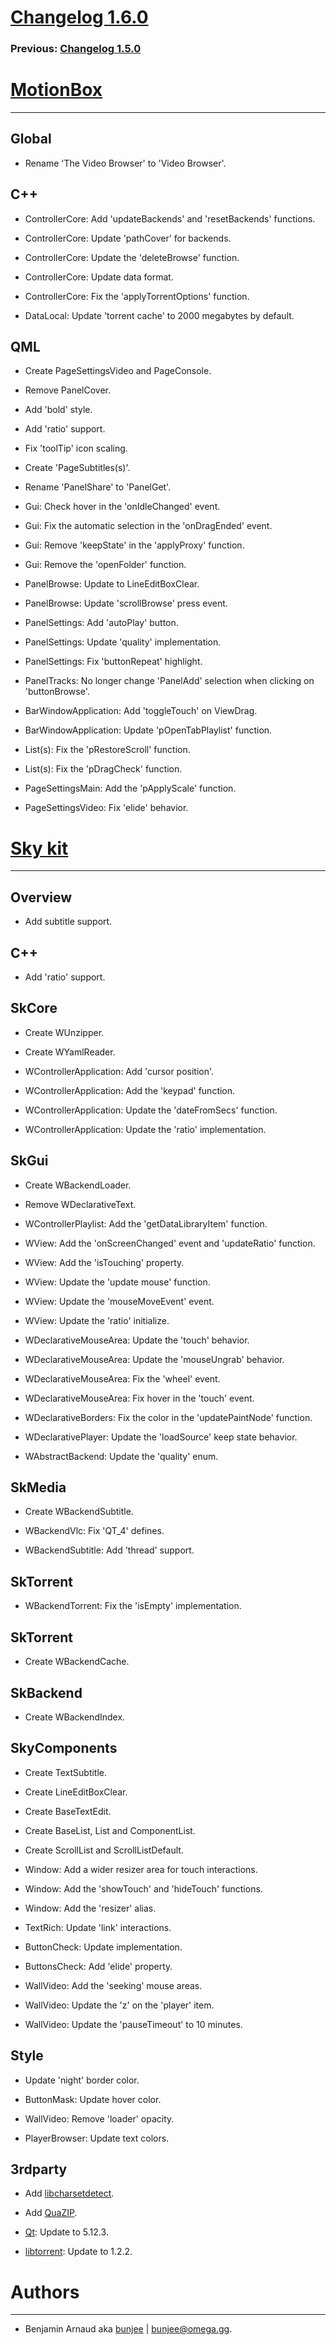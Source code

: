# [Changelog 1.6.0](http://omega.gg/MotionBox/changes/1.6.0.html)

### Previous: [Changelog 1.5.0](1.5.0.html)

# [MotionBox](http://omega.gg/MotionBox)
---

## Global

- Rename 'The Video Browser' to 'Video Browser'.


## C++

- ControllerCore: Add 'updateBackends' and 'resetBackends' functions.

- ControllerCore: Update 'pathCover' for backends.

- ControllerCore: Update the 'deleteBrowse' function.

- ControllerCore: Update data format.

- ControllerCore: Fix the 'applyTorrentOptions' function.

- DataLocal: Update 'torrent cache' to 2000 megabytes by default.


## QML

- Create PageSettingsVideo and PageConsole.

- Remove PanelCover.

- Add 'bold' style.

- Add 'ratio' support.

- Fix 'toolTip' icon scaling.

- Create 'PageSubtitles(s)'.

- Rename 'PanelShare' to 'PanelGet'.

- Gui: Check hover in the 'onIdleChanged' event.

- Gui: Fix the automatic selection in the 'onDragEnded' event.

- Gui: Remove 'keepState' in the 'applyProxy' function.

- Gui: Remove the 'openFolder' function.

- PanelBrowse: Update to LineEditBoxClear.

- PanelBrowse: Update 'scrollBrowse' press event.

- PanelSettings: Add 'autoPlay' button.

- PanelSettings: Update 'quality' implementation.

- PanelSettings: Fix 'buttonRepeat' highlight.

- PanelTracks: No longer change 'PanelAdd' selection when clicking on 'buttonBrowse'.

- BarWindowApplication: Add 'toggleTouch' on ViewDrag.

- BarWindowApplication: Update 'pOpenTabPlaylist' function.

- List(s): Fix the 'pRestoreScroll' function.

- List(s): Fix the 'pDragCheck' function.

- PageSettingsMain: Add the 'pApplyScale' function.

- PageSettingsVideo: Fix 'elide' behavior.


# [Sky kit](http://omega.gg/Sky)
---

## Overview

- Add subtitle support.


## C++

- Add 'ratio' support.


## SkCore

- Create WUnzipper.

- Create WYamlReader.

- WControllerApplication: Add 'cursor position'.

- WControllerApplication: Add the 'keypad' function.

- WControllerApplication: Update the 'dateFromSecs' function.

- WControllerApplication: Update the 'ratio' implementation.


## SkGui

- Create WBackendLoader.

- Remove WDeclarativeText.

- WControllerPlaylist: Add the 'getDataLibraryItem' function.

- WView: Add the 'onScreenChanged' event and 'updateRatio' function.

- WView: Add the 'isTouching' property.

- WView: Update the 'update mouse' function.

- WView: Update the 'mouseMoveEvent' event.

- WView: Update the 'ratio' initialize.

- WDeclarativeMouseArea: Update the 'touch' behavior.

- WDeclarativeMouseArea: Update the 'mouseUngrab' behavior.

- WDeclarativeMouseArea: Fix the 'wheel' event.

- WDeclarativeMouseArea: Fix hover in the 'touch' event.

- WDeclarativeBorders: Fix the color in the 'updatePaintNode' function.

- WDeclarativePlayer: Update the 'loadSource' keep state behavior.

- WAbstractBackend: Update the 'quality' enum.


## SkMedia

- Create WBackendSubtitle.

- WBackendVlc: Fix 'QT_4' defines.

- WBackendSubtitle: Add 'thread' support.


## SkTorrent

- WBackendTorrent: Fix the 'isEmpty' implementation.


## SkTorrent

- Create WBackendCache.


## SkBackend

- Create WBackendIndex.


## SkyComponents

- Create TextSubtitle.

- Create LineEditBoxClear.

- Create BaseTextEdit.

- Create BaseList, List and ComponentList.

- Create ScrollList and ScrollListDefault.

- Window: Add a wider resizer area for touch interactions.

- Window: Add the 'showTouch' and 'hideTouch' functions.

- Window: Add the 'resizer' alias.

- TextRich: Update 'link' interactions.

- ButtonCheck: Update implementation.

- ButtonsCheck: Add 'elide' property.

- WallVideo: Add the 'seeking' mouse areas.

- WallVideo: Update the 'z' on the 'player' item.

- WallVideo: Update the 'pauseTimeout' to 10 minutes.


## Style

- Update 'night' border color.

- ButtonMask: Update hover color.

- WallVideo: Remove 'loader' opacity.

- PlayerBrowser: Update text colors.


## 3rdparty

- Add [libcharsetdetect](https://dxr.mozilla.org/mozilla/source/extensions/universalchardet/src).

- Add [QuaZIP](https://github.com/stachenov/quazip).

- [Qt](http://download.qt.io/official_releases/qt): Update to 5.12.3.

- [libtorrent](http://github.com/arvidn/libtorrent): Update to 1.2.2.


# Authors
---

- Benjamin Arnaud aka [bunjee](http://bunjee.me) | <bunjee@omega.gg>.
